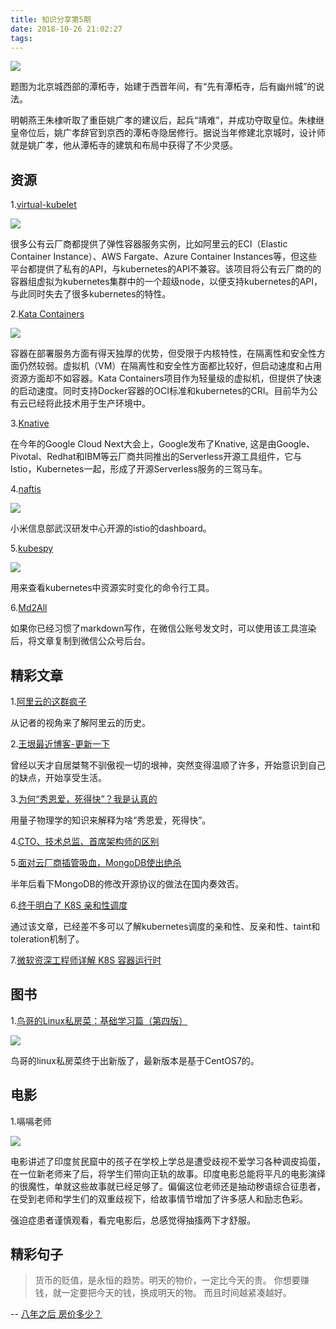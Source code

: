 ```yaml
---
title: 知识分享第5期
date: 2018-10-26 21:02:27
tags:
---
```


![](https://kuring.oss-cn-beijing.aliyuncs.com/images/tanzhesi.jpeg)

题图为北京城西部的潭柘寺，始建于西晋年间，有“先有潭柘寺，后有幽州城”的说法。

明朝燕王朱棣听取了重臣姚广孝的建议后，起兵“靖难”，并成功夺取皇位。朱棣继皇帝位后，姚广孝辞官到京西的潭柘寺隐居修行。据说当年修建北京城时，设计师就是姚广孝，他从潭柘寺的建筑和布局中获得了不少灵感。

## 资源

1.[virtual-kubelet](https://github.com/virtual-kubelet/virtual-kubelet)

![](https://kuring.oss-cn-beijing.aliyuncs.com/images/virtual-kubelet.svg)

很多公有云厂商都提供了弹性容器服务实例，比如阿里云的ECI（Elastic Container Instance）、AWS Fargate、Azure Container Instances等，但这些平台都提供了私有的API，与kubernetes的API不兼容。该项目将公有云厂商的的容器组虚拟为kubernetes集群中的一个超级node，以便支持kubernetes的API，与此同时失去了很多kubernetes的特性。

2.[Kata Containers](https://katacontainers.io/)

![](https://kuring.oss-cn-beijing.aliyuncs.com/images/katacontainers.jpg)

容器在部署服务方面有得天独厚的优势，但受限于内核特性，在隔离性和安全性方面仍然较弱。虚拟机（VM）在隔离性和安全性方面都比较好，但启动速度和占用资源方面却不如容器。Kata Containers项目作为轻量级的虚拟机，但提供了快速的启动速度。同时支持Docker容器的OCI标准和kubernetes的CRI。目前华为公有云已经将此技术用于生产环境中。

3.[Knative](https://github.com/knative/)

在今年的Google Cloud Next大会上，Google发布了Knative, 这是由Google、Pivotal、Redhat和IBM等云厂商共同推出的Serverless开源工具组件，它与Istio，Kubernetes一起，形成了开源Serverless服务的三驾马车。

4.[naftis](https://github.com/XiaoMi/naftis)

![](https://kuring.oss-cn-beijing.aliyuncs.com/images/naftis.png)

小米信息部武汉研发中心开源的istio的dashboard。

5.[kubespy](https://github.com/pulumi/kubespy)

![](https://kuring.oss-cn-beijing.aliyuncs.com/images/kubespy.gif)

用来查看kubernetes中资源实时变化的命令行工具。

6.[Md2All](http://md.aclickall.com/)

如果你已经习惯了markdown写作，在微信公账号发文时，可以使用该工具渲染后，将文章复制到微信公众号后台。

## 精彩文章

1.[阿里云的这群疯子](https://mp.weixin.qq.com/s?__biz=MzU0NDEwMTc1MA==&mid=2247490379&idx=1&sn=17857e09e980b41bc188e592422c3459&chksm=fb001f52cc7796444cb18e5a483d3ad26e44fc70d543fa03fb2f56ae74d4db7d65e8d5df7b4e&mpshare=1&scene=1&srcid=1016QBaRRz9JrroPgKJ8xXBp%23rd)

从记者的视角来了解阿里云的历史。

2.[王垠最近博客-更新一下](http://www.yinwang.org/blog-cn/2018/10/14/update)

曾经以天才自居桀骜不驯傲视一切的垠神，突然变得温顺了许多，开始意识到自己的缺点，开始享受生活。

3.[为何“秀恩爱，死得快”？我是认真的](https://mp.weixin.qq.com/s/9vYnko3l8asVr2Mly5NjbQ)

用量子物理学的知识来解释为啥“秀恩爱，死得快”。

4.[CTO、技术总监、首席架构师的区别](https://mp.weixin.qq.com/s?__biz=MzAxOTc0NzExNg==&mid=2665515178&idx=1&sn=52cb7a6363a93a50fb5a6608fe0006a5&chksm=80d670e9b7a1f9ff3c99e444ad383905ea26793673ed6d220e889cfce66c833e4f48000e4525&mpshare=1&scene=1&srcid=1019RCPQVkN8CT6NF0xNe8Y5%23rd)

5.[面对云厂商插管吸血，MongoDB使出绝杀](https://mp.weixin.qq.com/s?__biz=MzI5OTM3MjMyNA==&mid=2247485701&idx=1&sn=ff6e2e6d3090555339bd93b111ae3d20&chksm=ec96d34edbe15a58a0aa8252defd77c378565e88bcf2d5f9a522043ecfc8302f6133f185f79b&mpshare=1&scene=1&srcid=1019jffSXvtK3BUofnCzPx9n%23rd)

半年后看下MongoDB的修改开源协议的做法在国内奏效否。

6.[终于明白了 K8S 亲和性调度](http://mp.weixin.qq.com/s?__biz=MzU4MjQ0MTU4Ng==&mid=2247483928&idx=1&sn=157497314c4c2a2f5ad93f4a0d4b20b7&chksm=fdb90d05cace8413f9e2470f6f8eacec4479031e7acc8acb63ae99c9b57a5e4d9a15c3d37db8&mpshare=1&scene=1&srcid=1024ksuGmq7gQIMXBcJPNFcF%23rd)

通过该文章，已经差不多可以了解kubernetes调度的亲和性、反亲和性、taint和toleration机制了。

7.[微软资深工程师详解 K8S 容器运行时](http://mp.weixin.qq.com/s?__biz=MzU1OTAzNzc5MQ==&mid=2247486496&idx=1&sn=0214f3d62b7d65350cd58ea6b4173184&chksm=fc1c2010cb6ba906a94f851184a15f462d16836c3ab5ab362ca5faeb40726f056a40261ccba6&mpshare=1&scene=1&srcid=1022SujMyNtcwnqLaT3fI3aM%23rd)


## 图书

1.[鸟哥的Linux私房菜：基础学习篇（第四版）](http://product.china-pub.com/8053114#ml)

![](https://kuring.oss-cn-beijing.aliyuncs.com/images/niaoge_linux.png)

鸟哥的linux私房菜终于出新版了，最新版本是基于CentOS7的。

## 电影

1.嗝嗝老师

![](https://kuring.oss-cn-beijing.aliyuncs.com/images/hichki.jpg)

电影讲述了印度贫民窟中的孩子在学校上学总是遭受歧视不爱学习各种调皮捣蛋，在一位新老师来了后，将学生们带向正轨的故事。印度电影总能将平凡的电影演绎的很魔性，单就这些故事就已经足够了。偏偏这位老师还是抽动秽语综合征患者，在受到老师和学生们的双重歧视下，给故事情节增加了许多感人和励志色彩。

强迫症患者谨慎观看，看完电影后，总感觉得抽搐两下才舒服。

## 精彩句子

> 货币的贬值，是永恒的趋势。明天的物价，一定比今天的贵。
你想要赚钱，就一定要把今天的钱，换成明天的物。
而且时间越紧凑越好。

-- [八年之后 房价多少？](https://mp.weixin.qq.com/s?__biz=MzUxMDAwOTE4OQ==&mid=2247483881&idx=2&sn=1226590dd47dd171e833fee97e43d30d&chksm=f908cbe3ce7f42f57d07e6c060a7f607b2c11d7f0542a3215800e1610b65c5f1ad0ddfded56d&mpshare=1&scene=1&srcid=10197m4srqox3aXZOybWcQgm%23rd)

